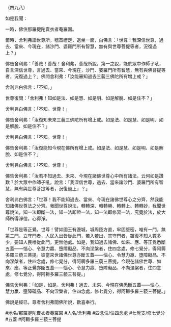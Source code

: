 （四九八）

如是我聞：

一時，佛住那羅揵陀賣衣者菴羅園。

爾時，舍利弗詣世尊所，稽首禮足，退坐一面，白佛言：「世尊！我深信世尊，過去、當來、今現在，諸沙門、婆羅門所有智慧，無有與世尊菩提等者，況復過上？」

佛告舍利弗：「善哉！善哉！舍利弗，善哉所說，第一之說，能於眾中作師子吼，自言深信世尊，言過去、當來、今現在，沙門、婆羅門所有智慧，無有與佛菩提等者，況復過上？」佛問舍利弗：「汝能審知過去三藐三佛陀所有增上戒？」

舍利弗白佛言：「不知。」

世尊復問：「舍利弗！知如是法、如是慧、如是明、如是解脫、如是住不？」

舍利弗白佛言：「不知。世尊！」

佛告舍利弗：「汝復知未來三藐三佛陀所有增上戒。如是法、如是慧、如是明、如是解脫、如是住不？」

舍利弗白佛言：「不知。世尊！」

佛告舍利弗：「汝復能知今現在佛所有增上戒。如是法、如是慧、如是明、如是解脫、如是住不？」

舍利弗白佛言：「不知。世尊！」

佛告舍利弗：「汝若不知過去、未來、今現在諸佛世尊心中所有諸法。云何如是讚歎？於大眾中作師子吼，說言：『我深信世尊，過去、當來諸沙門、婆羅門所有智慧，無有與世尊菩提等者，況復過上』？」

舍利弗白佛言：「世尊！我不能知過去、當來、今現在諸佛世尊心之分齊，然我能知諸佛世尊法之分齊。我聞世尊說法，轉轉深、轉轉勝、轉轉上、轉轉妙，我聞世尊說法，知一法即斷一法，知一法即證一法，知一法即修習一法，究竟於法，於大師所得淨信，心得淨。

「世尊是等正覺。世尊！譬如國王有邊城，城周匝方直，牢固堅密，唯有一門，無第二門，立守門者，人民入出皆從此門，若入若出，其守門者，雖復不知人數多少，要知人民唯從此門，更無他處。如是，我知過去諸佛、如來、應、等正覺悉斷五蓋——惱心、令慧力羸、墮障礙品、不向涅槃者，住四念處，修七覺分，得阿耨多羅三藐三菩提。彼當來世諸佛世尊亦斷五蓋——惱心、令慧力羸、墮障礙品、不向涅槃者，住四念處，修七覺分，得阿耨多羅三藐三菩提。今現在諸佛世尊、如來、應、等正覺亦斷五蓋——惱心、令慧力羸、墮障礙品、不向涅槃者，住四念處，修七覺分，得阿耨多羅三藐三菩提。」

佛告舍利弗：「如是，如是。舍利弗！過去、未來、今現在佛悉斷五蓋——惱心、慧力羸、墮障礙品、不向涅槃者，住四念處，修七覺分，得阿耨多羅三藐三菩提。」

佛說是經已，尊者舍利弗聞佛所說，歡喜奉行。

#地名/那羅揵陀賣衣者菴羅園
#人名/舍利弗
#四念住/住四念處
#七覺支/修七覺分
#五蓋
#阿耨多羅三藐三菩提
